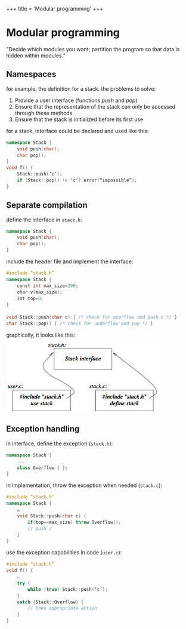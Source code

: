 +++
title = 'Modular programming'
+++
# Modular programming
"Decide which modules you want; partition the program so that data is hidden within modules.”

## Namespaces
for example, the definition for a stack. the problems to solve:

1. Provide a user interface (functions  *push* and *pop*)
2. Ensure that the representation of the stack can only be accessed through these methods
3. Ensure that the stack is initialized before its first use

for a stack, interface could be declared and used like this:

```cpp
namespace Stack {
    void push(char);
    char pop();
}
void f() {
    Stack::push(‘c’);
    if (Stack::pop() != ‘c’) error(“impossible”);
}
```

## Separate compilation
define the interface in `stack.h`:

```cpp
namespace Stack {
    void push(char);
    char pop();
}
```

include the header file and implement the interface:

```cpp
#include “stack.h”
namespace Stack {
    const int max_size=200;
    char v[max_size];
    int top=0;
}

void Stack::push(char c) { /* check for overflow and push c */ }
char Stack::pop() { /* check for underflow and pop */ }
```

graphically, it looks like this:

![screenshot.png](6d5dc15c08d82af46e93fec41ec22f28.png)

## Exception handling
in interface, define the exception (`stack.h`):

```cpp
namespace Stack {
    ...
    class Overflow { };
}
```

in implementation, throw the exception when needed (`stack.c`):

```cpp
#include “stack.h"
namespace Stack {
    …
    void Stack::push(char c) {
        if(top==max_size) throw Overflow();
        // push c
    }
}
```

use the exception capabilities in code (`user.c`):

```cpp
#include “stack.h”
void f() {
    …
    try {
        while (true) Stack::push(‘c’);
    }
    catch (Stack::Overflow) {
        // take appropriate action
    }
}
```
